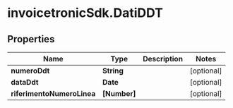 # invoicetronicSdk.DatiDDT

## Properties

Name | Type | Description | Notes
------------ | ------------- | ------------- | -------------
**numeroDdt** | **String** |  | [optional] 
**dataDdt** | **Date** |  | [optional] 
**riferimentoNumeroLinea** | **[Number]** |  | [optional] 


